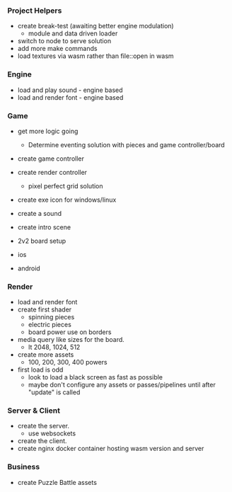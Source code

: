 ### Project Helpers
- create break-test (awaiting better engine modulation)
    - module and data driven loader
- switch to node to serve solution
- add more make commands
- load textures via wasm rather than file::open in wasm

### Engine
- load and play sound - engine based
- load and render font - engine based

### Game
- get more logic going
    - Determine eventing solution with pieces and game controller/board
- create game controller
- create render controller
    - pixel perfect grid solution
- create exe icon for windows/linux
- create a sound
- create intro scene

- 2v2 board setup

- ios
- android

### Render
- load and render font
- create first shader
    - spinning pieces
    - electric pieces
    - board power use on borders
- media query like sizes for the board.
    - lt 2048, 1024, 512
- create more assets
    - 100, 200, 300, 400 powers
- first load is odd
    - look to load a black screen as fast as possible
    - maybe don't configure any assets or passes/pipelines until after "update" is called

### Server & Client
- create the server.
    - use websockets
- create the client.
- create nginx docker container hosting wasm version and server

### Business
- create Puzzle Battle assets


